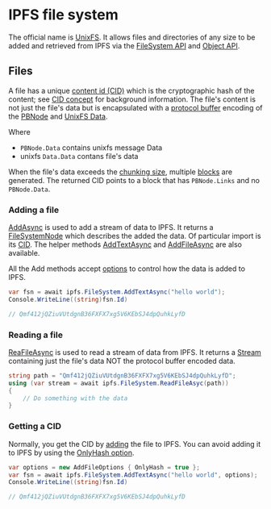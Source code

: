 ﻿# IPFS file system

The official name is [UnixFS](https://docs.ipfs.io/guides/concepts/unixfs/).  It allows files and directories of any size 
to be added and retrieved from IPFS via the [FileSystem API](xref:Ipfs.CoreApi.IFileSystemApi) 
and [Object API](xref:Ipfs.CoreApi.IObjectApi).  

## Files

A file has a unique [content id (CID)](xref:Ipfs.Cid) which is the cryptographic hash of the content; see
[CID concept](https://docs.ipfs.io/guides/concepts/cid/) for background information.  The file's content is not just the file's 
data but is encapsulated with a [protocol buffer](https://en.wikipedia.org/wiki/Protocol_Buffers) encoding of the 
[PBNode](https://github.com/ipfs/go-ipfs/blob/0cb22ccf359e05fb5b55a9bf2f9c515bf7d4dba7/merkledag/pb/merkledag.proto#L31-L39) 
and [UnixFS Data](https://github.com/ipfs/go-ipfs/blob/0cb22ccf359e05fb5b55a9bf2f9c515bf7d4dba7/unixfs/pb/unixfs.proto#L3-L20).

Where
- `PBNode.Data` contains unixfs message Data
- unixfs `Data.Data` contans file's data

When the file's data exceeds the [chunking size](xref:Ipfs.CoreApi.AddFileOptions.ChunkSize), multiple [blocks](xref:Ipfs.CoreApi.IBlockApi) 
are generated.  The returned CID points to a block that has `PBNode.Links` and no `PBNode.Data`.

### Adding a file

[AddAsync](xref:Ipfs.CoreApi.IFileSystemApi.AddAsync*) is used to add a stream of data to IPFS.  It returns a 
[FileSystemNode](xref:Ipfs.IFileSystemNode) which 
describes the added the data.  Of particular import is its [CID](xref:Ipfs.IDataBlock.Id).  The helper methods 
[AddTextAsync](xref:Ipfs.CoreApi.IFileSystemApi.AddTextAsync*) and [AddFileAsync](xref:Ipfs.CoreApi.IFileSystemApi.AddFileAsync*) are also available.

All the Add methods accept [options](xref:Ipfs.CoreApi.AddFileOptions) to control how the data is added to IPFS.

```csharp
var fsn = await ipfs.FileSystem.AddTextAsync("hello world");
Console.WriteLine((string)fsn.Id)

// Qmf412jQZiuVUtdgnB36FXFX7xg5V6KEbSJ4dpQuhkLyfD
```

### Reading a file

[ReaFileAsync](xref:Ipfs.CoreApi.IFileSystemApi.ReadFileAsync*) is used to read a stream of data from IPFS.  It returns a 
[Stream](xref:System.IO.Stream) containing just the file's data NOT the protocol buffer encoded data.

```csharp
string path = "Qmf412jQZiuVUtdgnB36FXFX7xg5V6KEbSJ4dpQuhkLyfD";
using (var stream = await ipfs.FileSystem.ReadFileAsyc(path))
{
	// Do something with the data
}
```

### Getting a CID

Normally, you get the CID by [adding](xref:Ipfs.CoreApi.IFileSystemApi.AddAsync*) the file to IPFS.  You can avoid adding it 
to IPFS by using the [OnlyHash option](xref:Ipfs.CoreApi.AddFileOptions.OnlyHash).

```csharp
var options = new AddFileOptions { OnlyHash = true };
var fsn = await ipfs.FileSystem.AddTextAsync("hello world", options);
Console.WriteLine((string)fsn.Id)

// Qmf412jQZiuVUtdgnB36FXFX7xg5V6KEbSJ4dpQuhkLyfD
```

